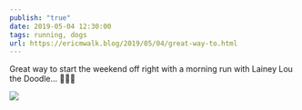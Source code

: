 ```yaml
---
publish: "true"
date: 2019-05-04 12:30:00
tags: running, dogs
url: https://ericmwalk.blog/2019/05/04/great-way-to.html
---
```


Great way to start the weekend off right with a morning run with Lainey Lou the Doodle... 🏃‍♂️🐶

![](https://ericmwalk.blog/uploads/2022/eda9b6b124.jpg)